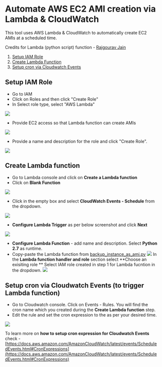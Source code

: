 # Automate AWS EC2 AMI creation via Lambda & CloudWatch

This tool uses AWS Lambda & CloudWatch to automatically create EC2 AMIs at a scheduled time.

Credits for Lambda (python script) function - [Rajgourav Jain](https://github.com/rajgouravjain)

1. [Setup IAM Role](https://github.com/gaurav-kamboj/aws/tree/master/lambda-create-ami#setup-iam-role)
1. [Create Lambda Function](https://github.com/gaurav-kamboj/aws/tree/master/lambda-create-ami#create-lambda-function)
1. [Setup cron via Cloudwatch Events](https://github.com/gaurav-kamboj/aws/tree/master/lambda-create-ami#setup-cron-via-cloudwatch-events-to-trigger-lambda-function)


## Setup IAM Role

- Go to IAM 
- Click on Roles and then click "Create Role"
- In Select role type, select "AWS Lambda"

![](http://aws.gauravkamboj.com/images/iam-1.PNG)

- Provide EC2 access so that Lambda function can create AMIs

![](http://aws.gauravkamboj.com/images/iam-2.PNG)

- Provide a name and description for the role and click "Create Role".

![](http://aws.gauravkamboj.com/images/iam-3.PNG)

## Create Lambda function

- Go to Lambda console and click on **Create a Lambda function**
- Click on **Blank Function**

![](http://aws.gauravkamboj.com/images/lambda-1.PNG)

- Click in the empty box and select **CloudWatch Events - Schedule** from the dropdown.

![](http://aws.gauravkamboj.com/images/lambda-3.PNG)

- **Configure Lambda Trigger** as per below screenshot and click **Next**

![](http://aws.gauravkamboj.com/images/lambda-4.PNG)

- **Configure Lambda Function** - add name and description. Select **Python 2.7** as runtime.
- Copy-paste the Lambda function from [backup_instance_as_ami.py](https://github.com/rajgouravjain/devops/blob/master/aws/lambda/backup_instance_as_ami.py)
![](http://aws.gauravkamboj.com/images/lambda-5.PNG)
In the **Lambda function handler and role** section select **Choose an exisiting role **
Select IAM role created in step 1 for Lambda fucntion in the dropdown. 
![](http://aws.gauravkamboj.com/images/lambda-6.PNG)



## Setup cron via Cloudwatch Events (to trigger Lambda function) 

- Go to Cloudwatch console. Click on Events - Rules. You will find the cron name which you created during the **Create Lambda function** step.
- Edit the rule and set the cron expression to the as per your desired time.

![](http://aws.gauravkamboj.com/images/cron-1.PNG)

To learn more on **how to setup cron expression for Cloudwatch Events** check - [https://docs.aws.amazon.com/AmazonCloudWatch/latest/events/ScheduledEvents.html#CronExpressions](https://docs.aws.amazon.com/AmazonCloudWatch/latest/events/ScheduledEvents.html#CronExpressions)

